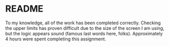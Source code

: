 # README
To my knowledge, all of the work has been completed correctly.
Checking the upper limits has proven difficult due to the size of the screen I am using, but the logic appears sound (famous last words here, folks).
Approximately 4 hours were spent completing this assignment.